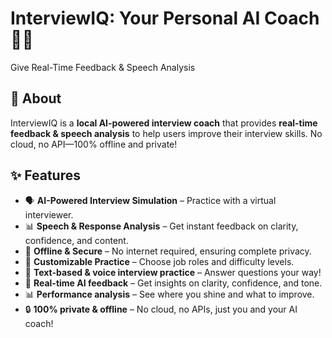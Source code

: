 # InterviewIQ: Your Personal AI Coach 🎤🤖  
Give Real-Time Feedback &amp; Speech Analysis



## 🚀 About  
InterviewIQ is a **local AI-powered interview coach** that provides **real-time feedback & speech analysis** to help users improve their interview skills. No cloud, no API—100% offline and private!  

## ✨ Features  
- 🗣️ **AI-Powered Interview Simulation** – Practice with a virtual interviewer.  
- 📊 **Speech & Response Analysis** – Get instant feedback on clarity, confidence, and content.  
- 🔄 **Offline & Secure** – No internet required, ensuring complete privacy.  
- 🎯 **Customizable Practice** – Choose job roles and difficulty levels.
- 💬 **Text-based & voice interview practice** – Answer questions your way!  
- 🧠 **Real-time AI feedback** – Get insights on clarity, confidence, and tone.  
- 📊 **Performance analysis** – See where you shine and what to improve.   
- 🔒 **100% private & offline** – No cloud, no APIs, just you and your AI coach!
